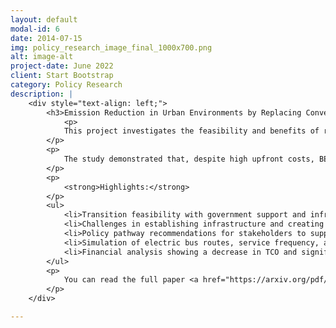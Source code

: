 ```yaml
---
layout: default
modal-id: 6
date: 2014-07-15
img: policy_research_image_final_1000x700.png
alt: image-alt
project-date: June 2022
client: Start Bootstrap
category: Policy Research
description: |
    <div style="text-align: left;">
        <h3>Emission Reduction in Urban Environments by Replacing Conventional City Buses with Electric Bus Technology</h3>
            <p>
            This project investigates the feasibility and benefits of replacing conventional city buses with Battery Electric Buses (BEBs) in urban environments, using Pakistan as a case study. The research involved developing simulation models in R, conducting financial analysis, and providing policy recommendations to support the transition to electric buses.
        </p>
        <p>
            The study demonstrated that, despite high upfront costs, BEBs could reduce the Total Cost of Ownership (TCO) by approximately 30% within 6-7 years, along with significantly reducing carbon emissions.
        </p>
        <p>
            <strong>Highlights:</strong>
        </p>
        <ul>
            <li>Transition feasibility with government support and infrastructure development.</li>
            <li>Challenges in establishing infrastructure and creating national-level policy for Electric Vehicles.</li>
            <li>Policy pathway recommendations for stakeholders to support the mass deployment of BEBs.</li>
            <li>Simulation of electric bus routes, service frequency, and fleet size.</li>
            <li>Financial analysis showing a decrease in TCO and significant emission reductions.</li>
        </ul>
        <p>
            You can read the full paper <a href="https://arxiv.org/pdf/2407.20139" target="_blank">here</a>.
        </p>
    </div>

---
```

